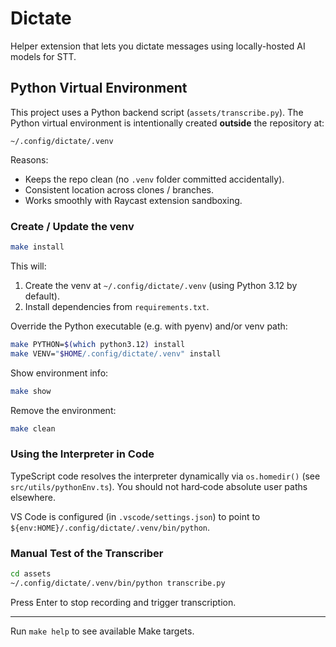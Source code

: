 # Dictate

Helper extension that lets you dictate messages using locally-hosted AI models for STT.

## Python Virtual Environment

This project uses a Python backend script (`assets/transcribe.py`). The Python virtual environment is intentionally created **outside** the repository at:

```text
~/.config/dictate/.venv
```

Reasons:
- Keeps the repo clean (no `.venv` folder committed accidentally).
- Consistent location across clones / branches.
- Works smoothly with Raycast extension sandboxing.

### Create / Update the venv

```bash
make install
```

This will:

1. Create the venv at `~/.config/dictate/.venv` (using Python 3.12 by default).
2. Install dependencies from `requirements.txt`.

Override the Python executable (e.g. with pyenv) and/or venv path:

```bash
make PYTHON=$(which python3.12) install
make VENV="$HOME/.config/dictate/.venv" install
```

Show environment info:

```bash
make show
```

Remove the environment:

```bash
make clean
```

### Using the Interpreter in Code

TypeScript code resolves the interpreter dynamically via `os.homedir()` (see `src/utils/pythonEnv.ts`). You should not hard‑code absolute user paths elsewhere.

VS Code is configured (in `.vscode/settings.json`) to point to `${env:HOME}/.config/dictate/.venv/bin/python`.

### Manual Test of the Transcriber

```bash
cd assets
~/.config/dictate/.venv/bin/python transcribe.py
```

Press Enter to stop recording and trigger transcription.

---

Run `make help` to see available Make targets.
